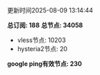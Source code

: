 更新时间2025-08-09 13:14:44

**总订阅: 188**
**总节点: 34058**
- vless节点: 10203
- hysteria2节点: 20

**google ping有效节点: 230**
